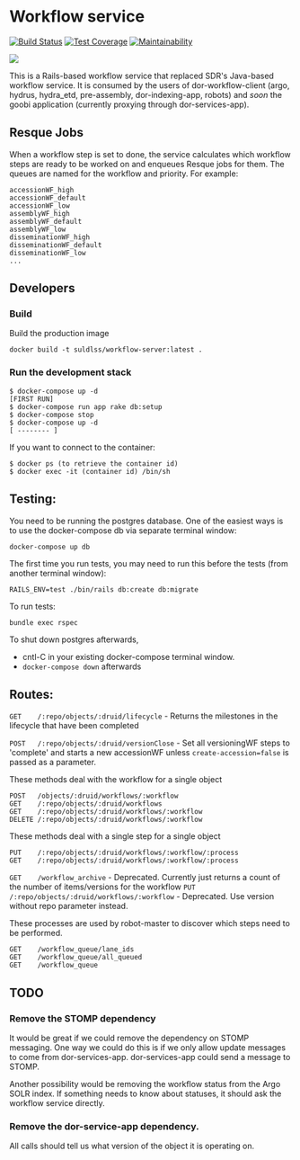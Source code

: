 # Workflow service

[![Build Status](https://travis-ci.org/sul-dlss/workflow-server-rails.svg?branch=master)](https://travis-ci.org/sul-dlss/workflow-server-rails)
[![Test Coverage](https://api.codeclimate.com/v1/badges/cc78d20264a4eaf8a782/test_coverage)](https://codeclimate.com/github/sul-dlss/workflow-server-rails/test_coverage)
[![Maintainability](https://api.codeclimate.com/v1/badges/cc78d20264a4eaf8a782/maintainability)](https://codeclimate.com/github/sul-dlss/workflow-server-rails/maintainability)

[![](https://images.microbadger.com/badges/image/suldlss/workflow-server.svg)](https://microbadger.com/images/suldlss/workflow-server "Get your own image badge on microbadger.com")

This is a Rails-based workflow service that replaced SDR's Java-based workflow service.  It is consumed by the users of dor-workflow-client (argo, hydrus, hydra_etd, pre-assembly, dor-indexing-app, robots) and *soon* the goobi application (currently proxying through dor-services-app).

## Resque Jobs

When a workflow step is set to done, the service calculates which workflow steps
are ready to be worked on and enqueues Resque jobs for them.  The queues are named
for the workflow and priority.  For example:

```
accessionWF_high
accessionWF_default
accessionWF_low
assemblyWF_high
assemblyWF_default
assemblyWF_low
disseminationWF_high
disseminationWF_default
disseminationWF_low
...
```

## Developers

### Build
Build the production image
```
docker build -t suldlss/workflow-server:latest .
```

### Run the development stack
```
$ docker-compose up -d
[FIRST RUN]
$ docker-compose run app rake db:setup
$ docker-compose stop
$ docker-compose up -d
[ -------- ]
```

If you want to connect to the container:
```
$ docker ps (to retrieve the container id)
$ docker exec -it (container id) /bin/sh
```

## Testing:

You need to be running the postgres database.  One of the easiest ways is to use the docker-compose db via separate terminal window:

```
docker-compose up db
```

The first time you run tests, you may need to run this before the tests (from another terminal window):

`RAILS_ENV=test ./bin/rails db:create db:migrate`

To run tests:
```
bundle exec rspec
```

To shut down postgres afterwards,

- cntl-C in your existing docker-compose terminal window.
- ```docker-compose down``` afterwards

## Routes:
`GET    /:repo/objects/:druid/lifecycle` - Returns the milestones in the lifecycle that have been completed


`POST   /:repo/objects/:druid/versionClose` - Set all versioningWF steps to 'complete' and starts a new accessionWF unless `create-accession=false` is passed as a parameter.


These methods deal with the workflow for a single object
```
POST   /objects/:druid/workflows/:workflow
GET    /:repo/objects/:druid/workflows
GET    /:repo/objects/:druid/workflows/:workflow
DELETE /:repo/objects/:druid/workflows/:workflow
```

These methods deal with a single step for a single object
```
PUT    /:repo/objects/:druid/workflows/:workflow/:process
GET    /:repo/objects/:druid/workflows/:workflow/:process
```

`GET    /workflow_archive` - Deprecated. Currently just returns a count of the number of items/versions for the workflow
`PUT    /:repo/objects/:druid/workflows/:workflow` - Deprecated. Use version without repo parameter instead.

These processes are used by robot-master to discover which steps need to be performed.
```
GET    /workflow_queue/lane_ids
GET    /workflow_queue/all_queued
GET    /workflow_queue
```


## TODO

### Remove the STOMP dependency
It would be great if we could remove the dependency on STOMP messaging.
One way we could do this is if we only allow update messages to come from dor-services-app.
dor-services-app could send a message to STOMP.

Another possibility would be removing the workflow status from the Argo SOLR index.
If something needs to know about statuses, it should ask the workflow service directly.

### Remove the dor-service-app dependency.
All calls should tell us what version of the object it is operating on.

